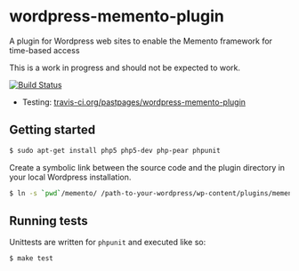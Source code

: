 # wordpress-memento-plugin

A plugin for Wordpress web sites to enable the Memento framework for time-based access

This is a work in progress and should not be expected to work.

[![Build Status](https://travis-ci.org/pastpages/wordpress-memento-plugin.svg?branch=master)](https://travis-ci.org/pastpages/wordpress-memento-plugin)

* Testing: [travis-ci.org/pastpages/wordpress-memento-plugin](https://travis-ci.org/pastpages/wordpress-memento-plugin)

## Getting started

```bash
$ sudo apt-get install php5 php5-dev php-pear phpunit
```

Create a symbolic link between the source code and the plugin directory in
your local Wordpress installation.

```bash
$ ln -s `pwd`/memento/ /path-to-your-wordpress/wp-content/plugins/memento
```

## Running tests

Unittests are written for ``phpunit`` and executed like so:

```bash
$ make test
```